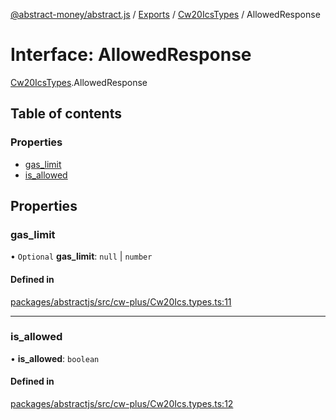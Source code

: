 [@abstract-money/abstract.js](../README.md) / [Exports](../modules.md) / [Cw20IcsTypes](../modules/Cw20IcsTypes.md) / AllowedResponse

# Interface: AllowedResponse

[Cw20IcsTypes](../modules/Cw20IcsTypes.md).AllowedResponse

## Table of contents

### Properties

- [gas\_limit](Cw20IcsTypes.AllowedResponse.md#gas_limit)
- [is\_allowed](Cw20IcsTypes.AllowedResponse.md#is_allowed)

## Properties

### gas\_limit

• `Optional` **gas\_limit**: ``null`` \| `number`

#### Defined in

[packages/abstractjs/src/cw-plus/Cw20Ics.types.ts:11](https://github.com/Abstract-OS/abstract.js/blob/c46b309/packages/abstractjs/src/cw-plus/Cw20Ics.types.ts#L11)

___

### is\_allowed

• **is\_allowed**: `boolean`

#### Defined in

[packages/abstractjs/src/cw-plus/Cw20Ics.types.ts:12](https://github.com/Abstract-OS/abstract.js/blob/c46b309/packages/abstractjs/src/cw-plus/Cw20Ics.types.ts#L12)
